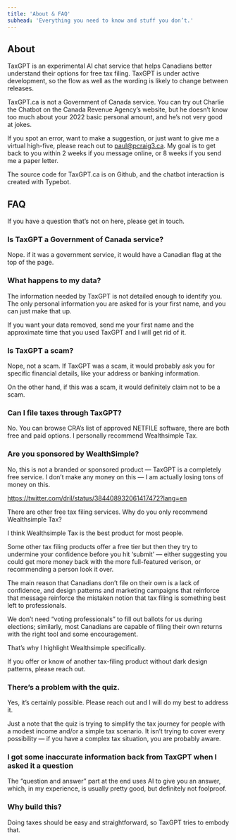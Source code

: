 ```yaml
---
title: 'About & FAQ'
subhead: 'Everything you need to know and stuff you don’t.'
---
```


## About

TaxGPT is an experimental AI chat service that helps Canadians better understand their options for free tax filing. TaxGPT is under active development, so the flow as well as the wording is likely to change between releases.

TaxGPT.ca is not a Government of Canada service. You can try out Charlie the Chatbot on the Canada Revenue Agency’s website, but he doesn’t know too much about your 2022 basic personal amount, and he’s not very good at jokes.

If you spot an error, want to make a suggestion, or just want to give me a virtual high-five, please reach out to paul@pcraig3.ca. My goal is to get back to you within 2 weeks if you message online, or 8 weeks if you send me a paper letter.

The source code for TaxGPT.ca is on Github, and the chatbot interaction is created with Typebot.

## FAQ

If you have a question that’s not on here, please get in touch.

### Is TaxGPT a Government of Canada service?

Nope. if it was a government service, it would have a Canadian flag at the top of the page.

### What happens to my data?

The information needed by TaxGPT is not detailed enough to identify you. The only personal information you are asked for is your first name, and you can just make that up.

If you want your data removed, send me your first name and the approximate time that you used TaxGPT and I will get rid of it.

### Is TaxGPT a scam?

Nope, not a scam. If TaxGPT was a scam, it would probably ask you for specific financial details, like your address or banking information.

On the other hand, if this was a scam, it would definitely claim not to be a scam.

### Can I file taxes through TaxGPT?

No. You can browse CRA’s list of approved NETFILE software, there are both free and paid options. I personally recommend Wealthsimple Tax.

### Are you sponsored by WealthSimple?

No, this is not a branded or sponsored product — TaxGPT is a completely free service. I don’t make any money on this — I am actually losing tons of money on this.

https://twitter.com/dril/status/384408932061417472?lang=en

There are other free tax filing services. Why do you only recommend Wealthsimple Tax?

I think Wealthsimple Tax is the best product for most people.

Some other tax filing products offer a free tier but then they try to undermine your confidence before you hit ‘submit’ — either suggesting you could get more money back with the more full-featured verison, or recommending a person look it over.

The main reason that Canadians don’t file on their own is a lack of confidence, and design patterns and marketing campaigns that reinforce that message reinforce the mistaken notion that tax filing is something best left to professionals.

We don’t need “voting professionals” to fill out ballots for us during elections; similarly, most Canadians are capable of filing their own returns with the right tool and some encouragement.

That’s why I highlight Wealthsimple specifically.

If you offer or know of another tax-filing product without dark design patterns, please reach out.

### There’s a problem with the quiz.

Yes, it’s certainly possible. Please reach out and I will do my best to address it.

Just a note that the quiz is trying to simplify the tax journey for people with a modest income and/or a simple tax scenario. It isn’t trying to cover every possibility — if you have a complex tax situation, you are probably aware.

### I got some inaccurate information back from TaxGPT when I asked it a question

The “question and answer” part at the end uses AI to give you an answer, which, in my experience, is usually pretty good, but definitely not foolproof.

### Why build this?

Doing taxes should be easy and straightforward, so TaxGPT tries to embody that.

